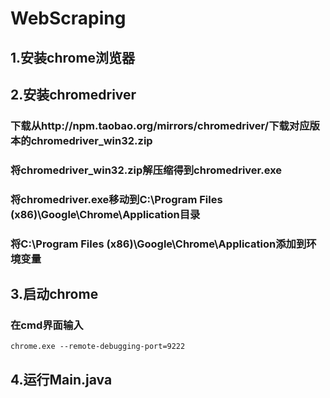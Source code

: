 # WebScraping
## 1.安装chrome浏览器
## 2.安装chromedriver
 ### 下载从http://npm.taobao.org/mirrors/chromedriver/下载对应版本的chromedriver_win32.zip
 ### 将chromedriver_win32.zip解压缩得到chromedriver.exe
 ### 将chromedriver.exe移动到C:\Program Files (x86)\Google\Chrome\Application目录
 ### 将C:\Program Files (x86)\Google\Chrome\Application添加到环境变量
## 3.启动chrome
  ### 在cmd界面输入
    chrome.exe --remote-debugging-port=9222
## 4.运行Main.java
